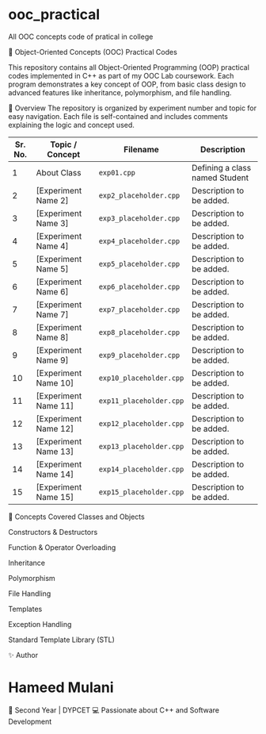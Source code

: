 # ooc_practical
All OOC concepts code of pratical in college

🧩 Object-Oriented Concepts (OOC) Practical Codes

This repository contains all Object-Oriented Programming (OOP) practical codes implemented in C++ as part of my OOC Lab coursework.
Each program demonstrates a key concept of OOP, from basic class design to advanced features like inheritance, polymorphism, and file handling.

📘 Overview
The repository is organized by experiment number and topic for easy navigation.
Each file is self-contained and includes comments explaining the logic and concept used.

| Sr. No. | Topic / Concept       | Filename                  | Description                 |
| ------- | ------------------- | ------------------------ | --------------------------- |
| 1       | About Class | `exp01.cpp`    | Defining a class named Student    |
| 2       | [Experiment Name 2]  | `exp2_placeholder.cpp`    | Description to be added.    |
| 3       | [Experiment Name 3]  | `exp3_placeholder.cpp`    | Description to be added.    |
| 4       | [Experiment Name 4]  | `exp4_placeholder.cpp`    | Description to be added.    |
| 5       | [Experiment Name 5]  | `exp5_placeholder.cpp`    | Description to be added.    |
| 6       | [Experiment Name 6]  | `exp6_placeholder.cpp`    | Description to be added.    |
| 7       | [Experiment Name 7]  | `exp7_placeholder.cpp`    | Description to be added.    |
| 8       | [Experiment Name 8]  | `exp8_placeholder.cpp`    | Description to be added.    |
| 9       | [Experiment Name 9]  | `exp9_placeholder.cpp`    | Description to be added.    |
| 10      | [Experiment Name 10] | `exp10_placeholder.cpp`   | Description to be added.    |
| 11      | [Experiment Name 11] | `exp11_placeholder.cpp`   | Description to be added.    |
| 12      | [Experiment Name 12] | `exp12_placeholder.cpp`   | Description to be added.    |
| 13      | [Experiment Name 13] | `exp13_placeholder.cpp`   | Description to be added.    |
| 14      | [Experiment Name 14] | `exp14_placeholder.cpp`   | Description to be added.    |
| 15      | [Experiment Name 15] | `exp15_placeholder.cpp`   | Description to be added.    |


🧠 Concepts Covered
Classes and Objects

Constructors & Destructors

Function & Operator Overloading

Inheritance

Polymorphism

File Handling

Templates

Exception Handling

Standard Template Library (STL)



✨ Author

# Hameed Mulani 
📘 Second Year | DYPCET
💻 Passionate about C++ and Software Development